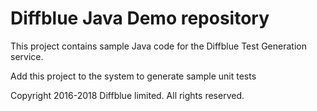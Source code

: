 # Diffblue Java Demo repository

This project contains sample Java code for the Diffblue Test Generation service.

Add this project to the system to generate sample unit tests

Copyright 2016-2018 Diffblue limited. All rights reserved.
